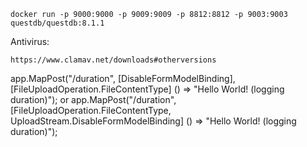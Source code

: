 ```
docker run -p 9000:9000 -p 9009:9009 -p 8812:8812 -p 9003:9003 questdb/questdb:8.1.1
```

Antivirus:
```
https://www.clamav.net/downloads#otherversions
```
app.MapPost("/duration", [DisableFormModelBinding],
        [FileUploadOperation.FileContentType]
    () => "Hello World! (logging duration)");
    or
app.MapPost("/duration", 
        [FileUploadOperation.FileContentType, UploadStream.DisableFormModelBinding]
    () => "Hello World! (logging duration)");
